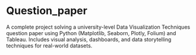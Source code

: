 # Question_paper
A complete project solving a university-level Data Visualization Techniques question paper using Python (Matplotlib, Seaborn, Plotly, Folium) and Tableau. Includes visual analysis, dashboards, and data storytelling techniques for real-world datasets.
